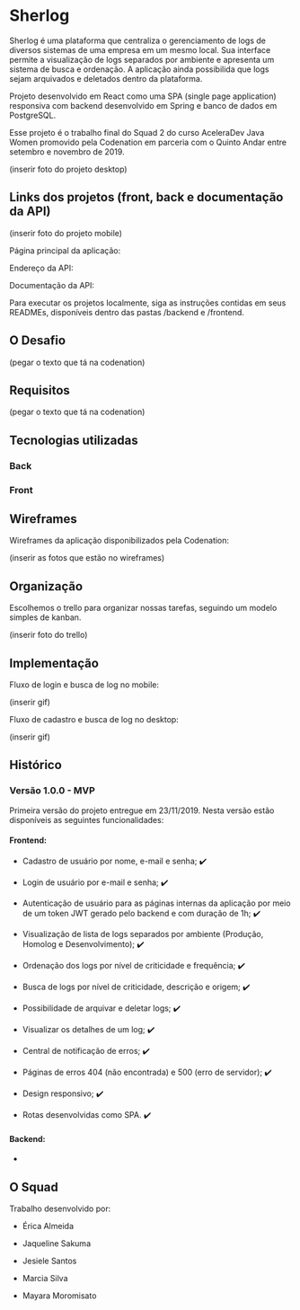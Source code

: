 # Sherlog

Sherlog é uma plataforma que centraliza o gerenciamento de logs de diversos sistemas de uma empresa em um mesmo local. Sua interface permite a visualização de logs separados por ambiente e apresenta um sistema de busca e ordenação. A aplicação ainda possibilida que logs sejam arquivados e deletados dentro da plataforma.

Projeto desenvolvido em React como uma SPA (single page application) responsiva com backend desenvolvido em Spring e banco de dados em PostgreSQL. 

Esse projeto é o trabalho final do Squad 2 do curso AceleraDev Java Women promovido pela Codenation em parceria com o Quinto Andar entre setembro e novembro de 2019.

(inserir foto do projeto desktop)

## Links dos projetos (front, back e documentação da API)

(inserir foto do projeto mobile)

Página principal da aplicação: 

Endereço da API: 

Documentação da API:

Para executar os projetos localmente, siga as instruções contidas em seus READMEs, disponíveis dentro das pastas /backend e /frontend.

## O Desafio

(pegar o texto que tá na codenation)

## Requisitos

(pegar o texto que tá na codenation)

## Tecnologias utilizadas

### Back
### Front

## Wireframes

Wireframes da aplicação disponibilizados pela Codenation:

(inserir as fotos que estão no wireframes)

## Organização

Escolhemos o trello para organizar nossas tarefas, seguindo um modelo simples de kanban.

(inserir foto do trello)

## Implementação

Fluxo de login e busca de log no mobile:

(inserir gif)

Fluxo de cadastro e busca de log no desktop:

(inserir gif)

## Histórico

### Versão 1.0.0 - MVP

Primeira versão do projeto entregue em 23/11/2019. Nesta versão estão disponíveis as seguintes funcionalidades:

#### Frontend:

- Cadastro de usuário por nome, e-mail e senha; :heavy_check_mark: 

- Login de usuário por e-mail e senha; :heavy_check_mark: 

- Autenticação de usuário para as páginas internas da aplicação por meio de um token JWT gerado pelo backend e com duração de 1h; :heavy_check_mark: 

- Visualização de lista de logs separados por ambiente (Produção, Homolog e Desenvolvimento); :heavy_check_mark: 

- Ordenação dos logs por nível de criticidade e frequência; :heavy_check_mark: 

- Busca de logs por nível de criticidade, descrição e origem; :heavy_check_mark: 

- Possibilidade de arquivar e deletar logs; :heavy_check_mark: 

- Visualizar os detalhes de um log; :heavy_check_mark: 

- Central de notificação de erros; :heavy_check_mark: 

- Páginas de erros 404 (não encontrada) e 500 (erro de servidor); :heavy_check_mark: 

- Design responsivo; :heavy_check_mark: 

- Rotas desenvolvidas como SPA. :heavy_check_mark: 

#### Backend:

- 


## O Squad

Trabalho desenvolvido por:

- Érica Almeida

- Jaqueline Sakuma

- Jesiele Santos

- Marcia Silva

- Mayara Moromisato
